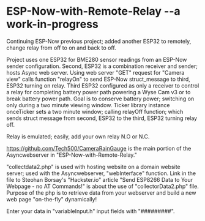 # ESP-Now-with-Remote-Relay --a work-in-progress

Continuing ESP-Now previous project; added another ESP32 to remotely, change relay from off to on and back to off.

Project uses one ESP32 for BME280 sensor readings from an ESP-Now sender configuration.  Second, ESP32 is a combination receiver and sender; hosts Async web server.  Using web server "GET" request for "Camera view" calls function "relayOn" to send ESP-Now struct_message to third, ESP32 turning on relay.  Third ESP32 configured as only a receiver to control a relay for completing battery power path powering a Wyse Cam v3 or to break battery power path.  Goal is to conserve battery power; switching on only during a two minute viewing window.  Ticker library instance onceTicker sets a two minute window; calling relayOff function; which sends struct message from second, ESP32 to the third, ESP32 turning relay off.

Relay is emulated; easily, add your own relay N.O or N.C.

https://github.com/Tech500/CameraRainGauge is the main portion of the Asyncwebserver in "ESP-Now-with-Remote-Relay."

"collectdata2.php" is used with hosting website on a domain website server; used with the Asyncwebserver, "webInterface" function.  Link in the file to Steohan Borsay's "Hackster.io" article "Send ESP8266 Data to Your Webpage - no AT Commands!" is about the use of "collectorData2.php" file.  Purpose of the php is to retrieve data from your webserver and build a new web page "on-the-fly" dynamically!

Enter your data in "variableInput.h" input fields with "#########".
